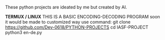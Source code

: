 These python projects are ideated by me but created by AI.

**TERMUX / LINUX**
THIS IS A BASIC ENCODING-DECODING PROGRAM soon it would be made to customized way
use command: 
git clone https://github.com/Dev-0618/PYTHON-PROJECTS 
cd IASF-PROJECT
python3 en-de.py
